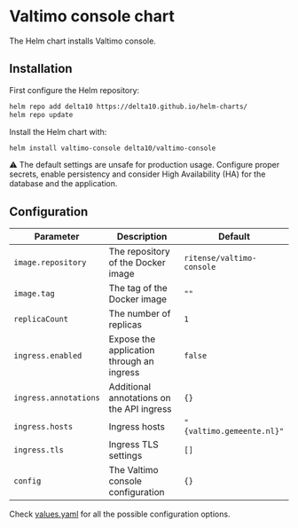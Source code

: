 # Valtimo console chart

The Helm chart installs Valtimo console.

## Installation

First configure the Helm repository:

```bash
helm repo add delta10 https://delta10.github.io/helm-charts/
helm repo update
```

Install the Helm chart with:

```bash
helm install valtimo-console delta10/valtimo-console
```

:warning: The default settings are unsafe for production usage. Configure proper secrets, enable persistency and consider High Availability (HA) for the database and the application.

## Configuration

| Parameter | Description | Default |
| --------- | ----------- | ------- |
| `image.repository` | The repository of the Docker image | `ritense/valtimo-console` |
| `image.tag` | The tag of the Docker image | `""` |
| `replicaCount` | The number of replicas | `1` |
| `ingress.enabled` | Expose the application through an ingress | `false` |
| `ingress.annotations` | Additional annotations on the API ingress | `{}` |
| `ingress.hosts` | Ingress hosts | `"{valtimo.gemeente.nl}"` |
| `ingress.tls` | Ingress TLS settings | `[]` |
| `config` | The Valtimo console configuration | `{}` |

Check [values.yaml](./values.yaml) for all the possible configuration options.
